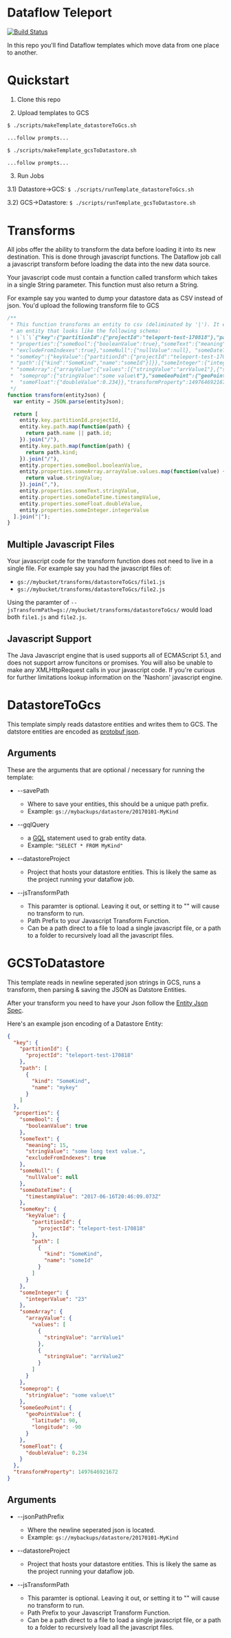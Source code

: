 Dataflow Teleport
==========================

[![Build
Status](https://travis-ci.org/cobookman/teleport.svg?branch=master)](https://travis-ci.org/cobookman/teleport)

In this repo you'll find Dataflow templates which move data from one place to
another.


# Quickstart

1) Clone this repo

2) Upload templates to GCS
```bash
$ ./scripts/makeTemplate_datastoreToGcs.sh

...follow prompts...

$ ./scripts/makeTemplate_gcsToDatastore.sh

...follow prompts...
```

3) Run Jobs

3.1) Datastore-\>GCS: `$ ./scripts/runTemplate_datastoreToGcs.sh`

3.2) GCS-\>Datastore: `$ ./scripts/runTemplate_gcsToDatastore.sh`


# Transforms

All jobs offer the ability to transform the data before loading it into its new
destination. This is done through javascript functions. The Dataflow job 
call a javascript transform before loading the data into the new data source.

Your javascript code must contain a function called transform which takes in a single
String parameter. This function must also return a String.


For example say you
wanted to dump your datastore data as CSV instead of json. You'd upload the
following transform file to GCS

```javascript
/**
 * This function transforms an entity to csv (deliminated by '|'). It expects
 * an entity that looks like the following schema:
 * \`\`\`{"key":{"partitionId":{"projectId":"teleport-test-170818"},"path":[{"kind":"SomeKind","name":"mykey"}]},
 * "properties":{"someBool":{"booleanValue":true},"someText":{"meaning":15,"stringValue":"some long text value.",
 * "excludeFromIndexes":true},"someNull":{"nullValue":null}, "someDateTime":{"timestampValue":"2017-06-16T20:46:09.073Z"},
 * "someKey":{"keyValue":{"partitionId":{"projectId":"teleport-test-170818"},
 * "path":[{"kind":"SomeKind","name":"someId"}]}},"someInteger":{"integerValue":"23"},
 * "someArray":{"arrayValue":{"values":[{"stringValue":"arrValue1"},{"stringValue":"arrValue2"}]}},
 *  "someprop":{"stringValue":"some value\t"},"someGeoPoint":{"geoPointValue":{"latitude":90,"longitude":-90}},
 *  "someFloat":{"doubleValue":0.234}},"transformProperty":1497646921672}\`\`\`
 */
function transform(entityJson) {
  var entity = JSON.parse(entityJson);

  return [
    entity.key.partitionId.projectId,
    entity.key.path.map(function(path) {
      return path.name || path.id;
    }).join("/"),
    entity.key.path.map(function(path) {
      return path.kind;
    }).join("/"),
    entity.properties.someBool.booleanValue,
    entity.properties.someArray.arrayValue.values.map(function(value) {
      return value.stringValue;
    }).join(","),
    entity.properties.someText.stringValue,
    entity.properties.someDateTime.timestampValue,
    entity.properties.someFloat.doubleValue,
    entity.properties.someInteger.integerValue
  ].join("|");
}
```


## Multiple Javascript Files

Your javascript code for the transform function does not need to live in a
single file. For example say you had the javascript files of:

  * `gs://mybucket/transforms/datastoreToGcs/file1.js`
  * `gs://mybucket/transforms/datastoreToGcs/file2.js`

Using the paramter of `--jsTransformPath=gs://mybucket/transforms/datastoreToGcs/`
would load both `file1.js` and `file2.js`.


## Javascript Support

The Java Javascript engine that is used supports all of ECMAScript 5.1, and does
not support arrow funcitons or promises. You will also be unable to make any
XMLHttpRequest calls in your javascript code. If you're curious for further
limitations lookup information on the 'Nashorn' javascript engine.


# DatastoreToGcs

This template simply reads datastore entities and writes them to GCS. The
datstore entities are encoded as [protobuf
json](https://developers.google.com/protocol-buffers/docs/proto3#json).

## Arguments

These are the arguments that are optional / necessary for running the template:

* --savePath
  * Where to save your entities, this should be a unique path prefix.
  * Example: `gs://mybackups/datastore/20170101-MyKind`

* --gqlQuery
  * a [GQL](https://cloud.google.com/datastore/docs/reference/gql_reference)
    statement used to grab entity data.
  * Example: `"SELECT * FROM MyKind"`

* --datastoreProject
  * Project that hosts your datastore entities. This is likely the same as the
    project running your dataflow job.

* --jsTransformPath
  * This paramter is optional. Leaving it out, or setting it to "" will cause no
    transform to run.
  * Path Prefix to your Javascript Transform Function.
  * Can be a path direct to a file to load a single javascript file, or a path
    to a folder to recursively load all the javascript files.


# GCSToDatastore

This template reads in newline seperated json strings in GCS, runs a transform,
then parsing & saving the JSON as Datstore Entities.

After your transform you need to have your Json follow the [Entity Json
Spec](https://cloud.google.com/datastore/docs/reference/rest/v1/Entity).

Here's an example json encoding of a Datastore Entity:

```json
{
  "key": {
    "partitionId": {
      "projectId": "teleport-test-170818"
    },
    "path": [
      {
        "kind": "SomeKind",
        "name": "mykey"
      }
    ]
  },
  "properties": {
    "someBool": {
      "booleanValue": true
    },
    "someText": {
      "meaning": 15,
      "stringValue": "some long text value.",
      "excludeFromIndexes": true
    },
    "someNull": {
      "nullValue": null
    },
    "someDateTime": {
      "timestampValue": "2017-06-16T20:46:09.073Z"
    },
    "someKey": {
      "keyValue": {
        "partitionId": {
          "projectId": "teleport-test-170818"
        },
        "path": [
          {
            "kind": "SomeKind",
            "name": "someId"
          }
        ]
      }
    },
    "someInteger": {
      "integerValue": "23"
    },
    "someArray": {
      "arrayValue": {
        "values": [
          {
            "stringValue": "arrValue1"
          },
          {
            "stringValue": "arrValue2"
          }
        ]
      }
    },
    "someprop": {
      "stringValue": "some value\t"
    },
    "someGeoPoint": {
      "geoPointValue": {
        "latitude": 90,
        "longitude": -90
      }
    },
    "someFloat": {
      "doubleValue": 0.234
    }
  },
  "transformProperty": 1497646921672
}
```

## Arguments

* --jsonPathPrefix
  * Where the newline seperated json is located. 
  * Example: `gs://mybackups/datastore/20170101-MyKind`

* --datastoreProject
  * Project that hosts your datastore entities. This is likely the same as the
    project running your dataflow job.

* --jsTransformPath
  * This paramter is optional. Leaving it out, or setting it to "" will cause no
    transform to run.
  * Path Prefix to your Javascript Transform Function.
  * Can be a path direct to a file to load a single javascript file, or a path
    to a folder to recursively load all the javascript files.



